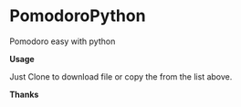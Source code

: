# PomodoroPython
Pomodoro easy with python

**Usage**

Just Clone to download file or copy the from the list above.

__Thanks__

